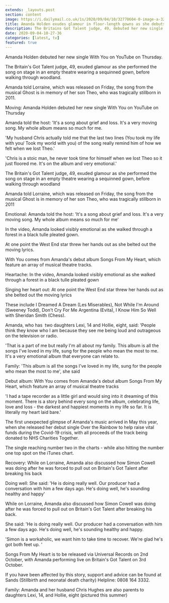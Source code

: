 ```yaml
---
extends: _layouts.post
section: content
image: https://i.dailymail.co.uk/1s/2020/09/04/10/32770604-0-image-a-32_1599211536789.jpg 
title: Amanda Holden exudes glamour in floor-length gowns as she debuts her new single With You 
description: The Britains Got Talent judge, 49, debuted her new single With You on YouTube on Thursday. 
date: 2020-09-04-10-27-36 
categories: [latest, tv] 
featured: true 
--- 
```

Amanda Holden debuted her new single With You on YouTube on Thursday.

The Britain's Got Talent judge, 49, exuded glamour as she performed the song on stage in an empty theatre wearing a sequinned gown, before walking through woodland.

Amanda told Lorraine, which was released on Friday, the song from the musical Ghost is in memory of her son Theo, who was tragically stillborn in 2011. 

Moving: Amanda Holden debuted her new single With You on YouTube on Thursday

Amanda told the host: 'It's a song about grief and loss. It's a very moving song. My whole album means so much for me. 

'My husband Chris actually told me that the last two lines (You took my life with you/ Took my world with you) of the song really remind him of how we felt when we lost Theo.' 

'Chris is a stoic man, he never took time for himself when we lost Theo so it just floored me. It's on the album and very emotional.' 

The Britain's Got Talent judge, 49, exuded glamour as she performed the song on stage in an empty theatre wearing a sequinned gown, before walking through woodland

Amanda told Lorraine, which was released on Friday, the song from the musical Ghost is in memory of her son Theo, who was tragically stillborn in 2011

Emotional: Amanda told the host: 'It's a song about grief and loss. It's a very moving song. My whole album means so much for me'

In the video, Amanda looked visibly emotional as she walked through a forest in a black tulle pleated gown.

At one point the West End star threw her hands out as she belted out the moving lyrics. 

With You comes from Amanda's debut album Songs From My Heart, which feature an array of musical theatre tracks.  

Heartache: In the video, Amanda looked visibly emotional as she walked through a forest in a black tulle pleated gown

Singing her heart out: At one point the West End star threw her hands out as she belted out the moving lyrics

These include I Dreamed A Dream (Les Miserables), Not While I'm Around (Sweeney Todd), Don't Cry For Me Argentina (Evita), I Know Him So Well with Sheridan Smith (Chess).

Amanda, who has  two daughters Lexi, 14 and Hollie, eight, said: 'People think they know who I am because they see me being loud and outrageous on the television or radio. 

'That is a part of me but really I'm all about my family. This album is all the songs I've loved in my life, sung for the people who mean the most to me. It's a very emotional album that everyone can relate to.

Family: 'This album is all the songs I've loved in my life, sung for the people who mean the most to me', she said

Debut album: With You comes from Amanda's debut album Songs From My Heart, which feature an array of musical theatre tracks

'I had a tape recorder as a little girl and would sing into it dreaming of this moment. There is a story behind every song on the album, celebrating life, love and loss - the darkest and happiest moments in my life so far. It is literally my heart laid bare.'

The first unexpected glimpse of Amanda's music arrived in May this year, when she released her debut single Over the Rainbow to help raise vital funds during the Covid-19 crisis, with all proceeds of the track being donated to NHS Charities Together. 

The single reaching number two in the charts - while also hitting the number one top spot on the iTunes chart. 

Recovery: While on Lorraine, Amanda also discussed how Simon Cowell was doing after he was forced to pull out on Britain's Got Talent after breaking his back 

Doing well: She said: 'He is doing really well. Our producer had a conversation with him a few days ago. He's doing well, he's sounding healthy and happy'

While on Lorraine, Amanda also discussed how Simon Cowell was doing after he was forced to pull out on Britain's Got Talent after breaking his back.

She said: 'He is doing really well. Our producer had a conversation with him a few days ago. He's doing well, he's sounding healthy and happy. 

'Simon is a workaholic, we want him to take time to recover. We're glad he's got both feet up. '

Songs From My Heart is to be released via Universal Records on 2nd October, with Amanda performing live on Britain's Got Talent on 3rd October.  

If you have been affected by this story, support and advice can be found at Sands (Stillbirth and neonatal death charity) Helpline: 0808 164 3332. 

Family: Amanda and her husband Chris Hughes are also parents to daughters Lexi, 14, and Hollie, eight (pictured this summer)

